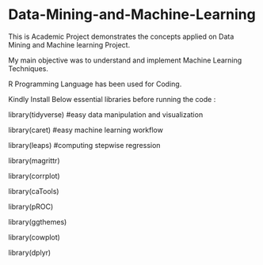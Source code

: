 # Data-Mining-and-Machine-Learning
This is Academic Project demonstrates the concepts applied on Data Mining and Machine learning Project.

My main objective was to understand and implement Machine Learning Techniques.

R Programming Language has been used for Coding.

Kindly Install Below essential libraries before running the code :

library(tidyverse) #easy data manipulation and visualization

library(caret) #easy machine learning workflow

library(leaps) #computing stepwise regression

library(magrittr)

library(corrplot)

library(caTools)

library(pROC)

library(ggthemes)

library(cowplot)

library(dplyr)

